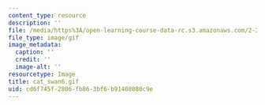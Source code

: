 ```yaml
---
content_type: resource
description: ''
file: /media/https%3A/open-learning-course-data-rc.s3.amazonaws.com/2-24-ocean-wave-interaction-with-ships-and-offshore-energy-systems-13-022-spring-2002/cd6f745f2806fb863bf6b91408080c9e_cat_swan6.gif
file_type: image/gif
image_metadata:
  caption: ''
  credit: ''
  image-alt: ''
resourcetype: Image
title: cat_swan6.gif
uid: cd6f745f-2806-fb86-3bf6-b91408080c9e
---
```


